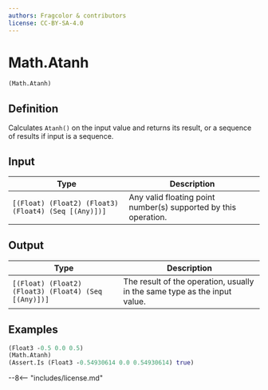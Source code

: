```yaml
---
authors: Fragcolor & contributors
license: CC-BY-SA-4.0
---
```



# Math.Atanh

```clojure
(Math.Atanh)
```


## Definition

Calculates `Atanh()` on the input value and returns its result, or a sequence of results if input is a sequence.


## Input

| Type | Description |
|------|-------------|
| `[(Float) (Float2) (Float3) (Float4) (Seq [(Any)])]` | Any valid floating point number(s) supported by this operation. |


## Output

| Type | Description |
|------|-------------|
| `[(Float) (Float2) (Float3) (Float4) (Seq [(Any)])]` | The result of the operation, usually in the same type as the input value. |


## Examples

```clojure
(Float3 -0.5 0.0 0.5)
(Math.Atanh)
(Assert.Is (Float3 -0.54930614 0.0 0.54930614) true)
```


--8<-- "includes/license.md"
